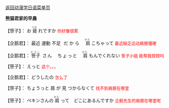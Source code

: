 <a href="https://sakura-jikage.github.io/notebook/#/外语/日语/动漫学日语" target="_self">返回动漫学日语菜单页</a>

**熊猫君家的早晨**

<p><ruby>
【笹子】：<rp>(</rp><rt></rt><rp>)</rp>
お<rp>(</rp><rt></rt><rp>)</rp>
疲<rp>(</rp><rt>つか</rt><rp>)</rp>
れですか<rp>(</rp><rt></rt><rp>)</rp>
<font color="red" size="2">你好像很累</font>
</ruby></p>

<p><ruby>
【企鹅君】：<rp>(</rp><rt></rt><rp>)</rp>
最近<rp>(</rp><rt></rt><rp>)</rp>
運動<rp>(</rp><rt></rt><rp>)</rp>
不足<rp>(</rp><rt></rt><rp>)</rp>
だから　<rp>(</rp><rt></rt><rp>)</rp>
肩<rp>(</rp><rt>かた</rt><rp>)</rp>
こちゃって<rp>(</rp><rt></rt><rp>)</rp>
<font color="red" size="2">最近缺乏运动肩膀僵硬</font>
</ruby></p>

<p><ruby>
【企鹅君】：<rp>(</rp><rt></rt><rp>)</rp>
笹子<rp>(</rp><rt>ささこ</rt><rp>)</rp>
さん　ちょっと　<rp>(</rp><rt></rt><rp>)</rp>
肩<rp>(</rp><rt>かた</rt><rp>)</rp>
もんでくれない<rp>(</rp><rt></rt><rp>)</rp>
<font color="red" size="2">笹子小姐 能帮我捏捏吗</font>
</ruby></p>

<p><ruby>
【笹子】：<rp>(</rp><rt></rt><rp>)</rp>
えっと<rp>(</rp><rt></rt><rp>)</rp>
<font color="red" size="2">这个。。。</font>
</ruby></p>

<p><ruby>
【企鹅君】：<rp>(</rp><rt></rt><rp>)</rp>
どうしたの<rp>(</rp><rt></rt><rp>)</rp>
<font color="red" size="2">怎么了</font>
</ruby></p>

<p><ruby>
【笹子】：<rp>(</rp><rt></rt><rp>)</rp>
ちょうっと<rp>(</rp><rt></rt><rp>)</rp>
肩<rp>(</rp><rt></rt><rp>)</rp>
が<rp>(</rp><rt></rt><rp>)</rp>
見<rp>(</rp><rt></rt><rp>)</rp>
つからなくて<rp>(</rp><rt></rt><rp>)</rp>
<font color="red" size="2">找不到肩膀在哪里</font>
</ruby></p>

<p><ruby>
【笹子】：<rp>(</rp><rt></rt><rp>)</rp>
ペキンさんの<rp>(</rp><rt></rt><rp>)</rp>
肩<rp>(</rp><rt>かた</rt><rp>)</rp>
って　どこにあるんですか<rp>(</rp><rt></rt><rp>)</rp>
<font color="red" size="2">企鹅先生的肩膀在哪里呢</font>
</ruby></p>